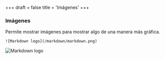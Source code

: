 +++
draft = false
title = 'Imágenes'
+++

### Imágenes

Permite mostrar imágenes para mostrar algo de una manera más gráfica.

```
![Markdown logo](/markdown/markdown.png)
```

![Markdown logo](/markdown/markdown.png)